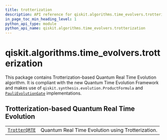```yaml
---
title: trotterization
description: API reference for qiskit.algorithms.time_evolvers.trotterization
in_page_toc_min_heading_level: 1
python_api_type: module
python_api_name: qiskit.algorithms.time_evolvers.trotterization
---
```


<span id="module-qiskit.algorithms.time_evolvers.trotterization" />

<span id="qiskit-algorithms-time-evolvers-trotterization" />

# qiskit.algorithms.time\_evolvers.trotterization

This package contains Trotterization-based Quantum Real Time Evolution algorithm. It is compliant with the new Quantum Time Evolution Framework and makes use of `qiskit.synthesis.evolution.ProductFormula` and [`PauliEvolutionGate`](qiskit.circuit.library.PauliEvolutionGate "qiskit.circuit.library.PauliEvolutionGate") implementations.

## Trotterization-based Quantum Real Time Evolution

|                                                                                                                                          |                                                   |
| ---------------------------------------------------------------------------------------------------------------------------------------- | ------------------------------------------------- |
| [`TrotterQRTE`](qiskit.algorithms.time_evolvers.trotterization.TrotterQRTE "qiskit.algorithms.time_evolvers.trotterization.TrotterQRTE") | Quantum Real Time Evolution using Trotterization. |

